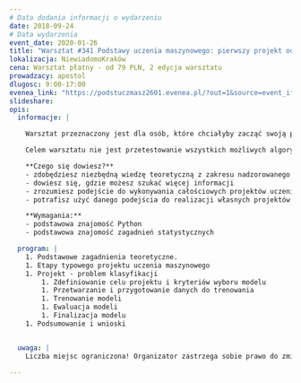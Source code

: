 ```yaml
---
# Data dodania informacji o wydarzeniu
date: 2018-09-24
# Data wydarzenia
event_date: 2020-01-26
title: "Warsztat #341 Podstawy uczenia maszynowego: pierwszy projekt od A do Z"
lokalizacja: NiewiadomoKraków 
cena: Warsztat płatny - od 79 PLN, 2 edycja warsztatu
prowadzacy: apostol
dlugosc: 9:00-17:00
evenea_link: "https://podstuczmasz2601.evenea.pl/?out=1&source=event_iframe"
slideshare:
opis:
  informacje: |

    Warsztat przeznaczony jest dla osób, które chciałyby zacząć swoją przygodę z uczeniem maszynowym (ML) od strony bardzo praktycznej - uczenie się poprzez wykonanie całościowego projektu począwszy od pobierania i procesowania danych poprzez eksplorację danych aż po trenowanie i wybór ostatecznego modelu do predykcji. Niezbędne minimum teoretyczne będzie wplecione bezpośrednio w wykonanie poszczególnych etapów projektu, żeby rozumieć sens wykonywanych czynności.

    Celem warsztatu nie jest przetestowanie wszystkich możliwych algorytmów uczenia maszynowego, lecz bazując na kilku najbardziej skutecznych i popularnych algorytmach pokazać, jak całościowo rozwiązywać problemy - od zbierania i przygotowania danych aż po przygotowanie ostatecznego modelu do predykcji.

    **Czego się dowiesz?**
    - zdobędziesz niezbędną wiedzę teoretyczną z zakresu nadzorowanego uczenia maszynowego 
    - dowiesz się, gdzie możesz szukać więcej informacji 
    - zrozumiesz podejście do wykonywania całościowych projektów uczenia maszynowego
    - potrafisz użyć danego podejścia do realizacji własnych projektów

    **Wymagania:**
    - podstawowa znajomość Python
    - podstawowa znajomość zagadnień statystycznych

  program: |
    1. Podstawowe zagadnienia teoretyczne.
    1. Etapy typowego projektu uczenia maszynowego
    1. Projekt - problem klasyfikacji
        1. Zdefiniowanie celu projektu i kryteriów wyboru modelu
        1. Przetwarzanie i przygotowanie danych do trenowania
        1. Trenowanie modeli
        1. Ewaluacja modeli
        1. Finalizacja modelu
    1. Podsumowanie i wnioski


  uwaga: |
    Liczba miejsc ograniczona! Organizator zastrzega sobie prawo do zmiany lokalizacji wydarzenia oraz jego odwołania w przypadku niezgłoszenia się minimalnej liczby uczestników.

---
```

